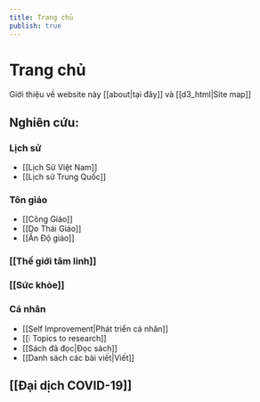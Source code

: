 ```yaml
---
title: Trang chủ
publish: true
---
```

# Trang chủ

Giới thiệu về website này [[about|tại đây]] và [[d3_html|Site map]]

## Nghiên cứu:

### Lịch sử
- [[Lịch Sử Việt Nam]]
- [[Lịch sử Trung Quốc]]

### Tôn giáo
- [[Công Giáo]]
- [[Do Thái Giáo]]
- [[Ấn Độ giáo]]

### [[Thế giới tâm linh]]

### [[Sức khỏe]]

### Cá nhân
- [[Self Improvement|Phát triển cá nhân]]
- [[❕ Topics to research]]
- [[Sách đã đọc|Đọc sách]]
- [[Danh sách các bài viết|Viết]]

## [[Đại dịch COVID-19]]



